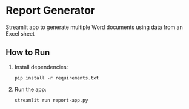 # Report Generator
Streamlit app to generate multiple Word documents using data from an Excel sheet

## How to Run

1. Install dependencies:
   ```
   pip install -r requirements.txt
   ```

2. Run the app:
   ```
   streamlit run report-app.py

